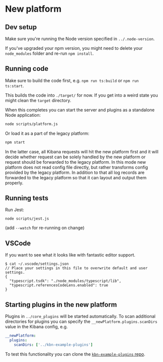 # New platform

## Dev setup

Make sure you're running the Node version specified in `../.node-version`.

If you've upgraded your npm version, you might need to delete your `node_modules`
folder and re-run `npm install`.

## Running code

Make sure to build the code first, e.g. `npm run ts:build` or `npm run ts:start`.

This builds the code into `./target/` for now. If you get into a weird state you
might clean the `target` directory.

When this completes you can start the server and plugins as a standalone Node application:

```bash
node scripts/platform.js
```

Or load it as a part of the legacy platform:

```bash
npm start
```

In the latter case, all Kibana requests will hit the new platform first and it will decide whether request can be 
solely handled by the new platform or request should be forwarded to the legacy platform. In this mode new platform does
not read config file directly, but rather transforms config provided by the legacy platform. In addition to that all log
records are forwarded to the legacy platform so that it can layout and output them properly.

## Running tests

Run Jest:

```
node scripts/jest.js
```

(add `--watch` for re-running on change)

## VSCode

If you want to see what it looks like with fantastic editor support.

```
$ cat ~/.vscode/settings.json
// Place your settings in this file to overwrite default and user settings.
{
  "typescript.tsdk": "./node_modules/typescript/lib",
  "typescript.referencesCodeLens.enabled": true
}
```

## Starting plugins in the new platform

Plugins in `../core_plugins` will be started automatically. To scan additional
directories for plugins you can specify the `__newPlatform.plugins.scanDirs`
value in the Kibana config, e.g.

```yaml
__newPlatform:
  plugins:
    scanDirs: ['../kbn-example-plugins']
```

To test this functionality you can clone the [`kbn-example-plugins` repo](https://github.com/elastic/kbn-example-plugins).

